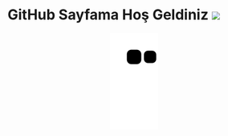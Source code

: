 <h1 hizalama="merkez">
  GitHub Sayfama Hoş Geldiniz
  <img src="https://media.giphy.com/media/hvRJCLFzcasrR4ia7z/giphy.gif" width="28">
</h1>


<div align="center"> <img src="https://github.com/kuboskll/kuboskll/blob/output/github-contribution-grid-snake.svg" /></div>
